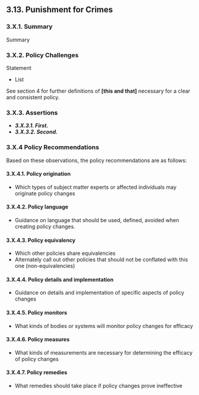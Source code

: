 ## 3.13.  Punishment for Crimes

### 3.X.1.  Summary
Summary

### 3.X.2.  Policy Challenges
Statement

- List

See section 4 for further definitions of **[this and that]** necessary for a clear and consistent policy.

### 3.X.3. Assertions 

-  *__3.X.3.1. First.__*
-  *__3.X.3.2. Second.__*

### 3.X.4  Policy Recommendations
Based on these observations, the policy recommendations are as follows:

#### 3.X.4.1. Policy origination
- Which types of subject matter experts or affected individuals may originate policy changes

#### 3.X.4.2. Policy language
- Guidance on language that should be used, defined, avoided when creating policy changes.

#### 3.X.4.3. Policy equivalency
- Which other policies share equivalencies
- Alternately call out other policies that should not be conflated with this one (non-equivalencies)

#### 3.X.4.4. Policy details and implementation
- Guidance on details and implementation of specific aspects of policy changes

#### 3.X.4.5. Policy monitors 
- What kinds of bodies or systems will monitor policy changes for efficacy

#### 3.X.4.6. Policy measures
- What kinds of measurements are necessary for determining the efficacy of policy changes

#### 3.X.4.7. Policy remedies
- What remedies should take place if policy changes prove ineffective 

